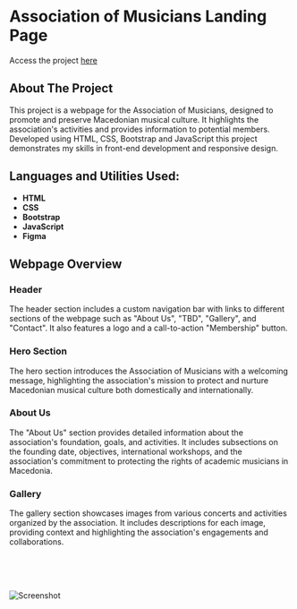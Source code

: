 # Association of Musicians Landing Page

Access the project <a href="https://splendorous-sable-c8ba0c.netlify.app/"> here</a>

<h2>About The Project</h2>
This project is a webpage for the Association of Musicians, designed to promote and preserve Macedonian musical culture. It highlights the association's activities and provides information to potential members. Developed using HTML, CSS, Bootstrap and JavaScript this project demonstrates my skills in front-end development and responsive design.

<h2>Languages and Utilities Used:</h2>
<ul>
  <li><b>HTML</b></li>
  <li><b>CSS</b></li>
  <li><b>Bootstrap</b></li>
  <li><b>JavaScript</b></li>
  <li><b>Figma</b></li>
</ul>

<h2>Webpage Overview</h2>
<h3>Header</h3>
The header section includes a custom navigation bar with links to different sections of the webpage such as "About Us", "TBD", "Gallery", and "Contact". It also features a logo and a call-to-action "Membership" button.

<h3>Hero Section</h3>
The hero section introduces the Association of Musicians with a welcoming message, highlighting the association's mission to protect and nurture Macedonian musical culture both domestically and internationally.

<h3>About Us</h3>
The "About Us" section provides detailed information about the association's foundation, goals, and activities. It includes subsections on the founding date, objectives, international workshops, and the association's commitment to protecting the rights of academic musicians in Macedonia.

<h3>Gallery</h3>
The gallery section showcases images from various concerts and activities organized by the association. It includes descriptions for each image, providing context and highlighting the association's engagements and collaborations.

<br/><br/><br/>

![Screenshot](https://github.com/trifunovskak/zdruzenie-na-muzichari/assets/144165040/30a3c1ae-6d75-4765-b434-d81e13265335)

